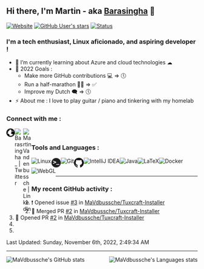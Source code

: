 <!--
**MaVdbussche/MaVdbussche** is a ✨ _special_ ✨ repository because its `README.md` (this file) appears on your GitHub profile.
-->

## Hi there, I'm Martin - aka [Barasingha][website] :deer:

[![Website](https://img.shields.io/website?down_color=critical&down_message=Offline&label=My%20Website&style=for-the-badge&up_color=success&up_message=Online&url=https%3A%2F%2Fbarassolutions.com)][website]
[![GitHub User's stars](https://img.shields.io/github/stars/MaVdbussche?affiliations=OWNER&color=yellow&label=Github%20Stars&style=for-the-badge)][github]
[![Status](https://img.shields.io/badge/Status-Homeworking-success?style=for-the-badge)]()

### I'm a tech enthusiast, Linux aficionado, and aspiring developer !

- 📖 I’m currently learning about Azure and cloud technologies ☁
- 🎯 2022 Goals :
  - Make more GitHub contributions 💻 => 🕔
  - Run a half-marathon 🏃‍♂ => ✅
  - Improve my Dutch 🗨 => 🕔
- ⚡ About me : I love to play guitar / piano and tinkering with my homelab

### Connect with me :

[<img align="left" alt="barassolutions.com" width="22px" src="https://raw.githubusercontent.com/iconic/open-iconic/master/svg/globe.svg" />][website]

[<img align="left" alt="Barasingha_ | Twitter" width="22px" src="https://cdn.jsdelivr.net/npm/simple-icons@v3/icons/twitter.svg" />][twitter]

[<img align="left" alt="Martin Vandenbussche | LinkedIn" width="22px" src="https://cdn.jsdelivr.net/npm/simple-icons@v3/icons/linkedin.svg" />][linkedin]

<br />

### Tools and Languages :

[<img align="left" alt="Linux" height="26px" src="https://upload.wikimedia.org/wikipedia/commons/thumb/3/35/Tux.svg/1200px-Tux.svg.png" />][Linux]
[<img align="left" alt="Terminal" height="26px" src="https://raw.githubusercontent.com/github/explore/80688e429a7d4ef2fca1e82350fe8e3517d3494d/topics/terminal/terminal.png" />][shell]
[<img align="left" alt="Git" height="26px" src="https://upload.wikimedia.org/wikipedia/commons/thumb/3/3f/Git_icon.svg/1200px-Git_icon.svg.png" />][git]
[<img align="left" alt="GitHub" height="26px" src="https://raw.githubusercontent.com/github/explore/78df643247d429f6cc873026c0622819ad797942/topics/github/github.png" />][github]
[<img align="left" alt="IntelliJ IDEA" height="26px" src="https://upload.wikimedia.org/wikipedia/commons/thumb/9/9c/IntelliJ_IDEA_Icon.svg/2048px-IntelliJ_IDEA_Icon.svg.png" />][intellij]
[<img align="left" alt="Java" height="26px" src="https://upload.wikimedia.org/wikipedia/fr/thumb/2/2e/Java_Logo.svg/129px-Java_Logo.svg.png" />][Java]
[<img align="left" alt="LaTeX" height="26px" src="https://upload.wikimedia.org/wikipedia/commons/2/25/LaTeX_logo.png" />][LaTeX]
[<img align="left" alt="Docker" height="26px" src="https://www.docker.com/wp-content/uploads/2022/03/horizontal-logo-monochromatic-white.png" />][Docker]
[<img align="left" alt="WebGL" height="26px" src="https://upload.wikimedia.org/wikipedia/commons/thumb/2/25/WebGL_Logo.svg/2560px-WebGL_Logo.svg.png" />][WebGL]

<br />
<br />

---

### My recent GitHub activity :

<!--RECENT_ACTIVITY:start-->
1. ❗️ Opened issue [#3](https://github.com/MaVdbussche/Tuxcraft-Installer/issues/3) in [MaVdbussche/Tuxcraft-Installer](https://github.com/MaVdbussche/Tuxcraft-Installer)
2. 🎉 Merged PR [#2](https://github.com/MaVdbussche/Tuxcraft-Installer/pull/2) in [MaVdbussche/Tuxcraft-Installer](https://github.com/MaVdbussche/Tuxcraft-Installer)
3. 💪 Opened PR [#2](https://github.com/MaVdbussche/Tuxcraft-Installer/pull/2) in [MaVdbussche/Tuxcraft-Installer](https://github.com/MaVdbussche/Tuxcraft-Installer)
4. 
5. 
<!--RECENT_ACTIVITY:end-->

<!--RECENT_ACTIVITY:last_update-->
Last Updated: Sunday, November 6th, 2022, 2:49:34 AM
<!--RECENT_ACTIVITY:last_update_end-->

---

<a href="https://github.com/anuraghazra/github-readme-stats">
  <img align="left" alt="MaVdbussche's GitHub stats" src="https://github-readme-stats.vercel.app/api?username=MaVdbussche&hide=contribs&count_private=true&show_icons=true" />
</a>
<a href="https://github.com/anuraghazra/github-readme-stats">
  <img align="right" alt="MaVdbussche's Languages stats" src="https://github-readme-stats.vercel.app/api/top-langs/?username=MaVdbussche" />
</a>

[website]: https://barassolutions.com
[twitter]: https://twitter.com/Barasingha_
[linkedin]: https://www.linkedin.com/in/martin-vandenbussche/
[intellij]: https://www.jetbrains.com/idea/
[Linux]: https://en.wikipedia.org/wiki/Linux
[Java]: https://openjdk.java.net/
[LaTeX]: https://www.latex-project.org/
[Docker]: https://www.docker.com/
[WebGL]: https://www.khronos.org/webgl/
[git]: https://git-scm.com/
[github]: https://github.com/MaVdbussche
[shell]: https://en.wikipedia.org/wiki/Unix_shell
